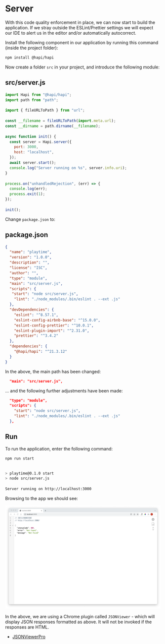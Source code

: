 # Server

With this code quality enforcement in place, we can now start to build the application. If we stray outside the ESLint/Prettier settings we will expect our IDE to alert us in the editor and/or automatically autocorrect.

Install the following component in our application by running this command (inside the project folder):

~~~bash
npm install @hapi/hapi
~~~

Now create a folder `src` in your project, and introduce the following module:

## src/server.js

~~~javascript
import Hapi from "@hapi/hapi";
import path from "path";

import { fileURLToPath } from "url";

const __filename = fileURLToPath(import.meta.url);
const __dirname = path.dirname(__filename);

async function init() {
  const server = Hapi.server({
    port: 3000,
    host: "localhost",
  });
  await server.start();
  console.log("Server running on %s", server.info.uri);
}

process.on("unhandledRejection", (err) => {
  console.log(err);
  process.exit(1);
});

init();
~~~

Change `package.json` to:

## package.json

~~~json
{
  "name": "playtime",
  "version": "1.0.0",
  "description": "",
  "license": "ISC",
  "author": "",
  "type": "module",
  "main": "src/server.js",
  "scripts": {
   "start": "node src/server.js",
    "lint": "./node_modules/.bin/eslint . --ext .js"
  },
  "devDependencies": {
    "eslint": "^8.57.1",
    "eslint-config-airbnb-base": "^15.0.0",
    "eslint-config-prettier": "^10.0.1",
    "eslint-plugin-import": "^2.31.0",
    "prettier": "^3.4.2"
  },
  "dependencies": {
    "@hapi/hapi": "^21.3.12"
  }
}
~~~

In the above, the main path has been changed:

~~~json
  "main": "src/server.js",
~~~

... and the following further adjustments have been made:

~~~json
  "type": "module",
  "scripts": {
    "start": "node src/server.js",
    "lint": "./node_modules/.bin/eslint . --ext .js"
  },
~~~

## Run

To run the application, enter the following command:

~~~bash
npm run start
~~~

~~~bash

> playtime@0.1.0 start
> node src/server.js

Server running on http://localhost:3000
~~~

Browsing to the app we should see:

![](img/06.png)

In the above, we are using a Chrome plugin called `JSONViewer` - which will display JSON responses formatted as above. It will not be invoked if the responses are HTML.

- [JSONViewerPro](https://chromewebstore.google.com/detail/json-viewer-pro/eifflpmocdbdmepbjaopkkhbfmdgijcc)

